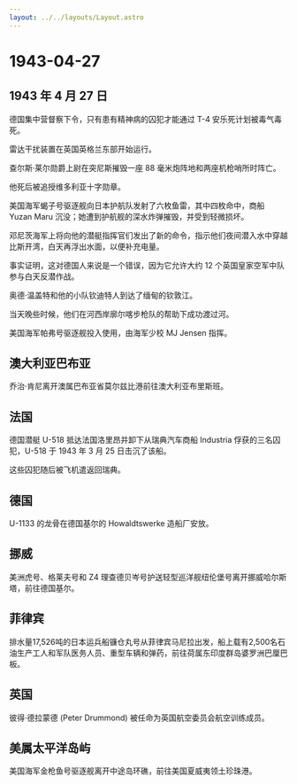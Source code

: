 ```yaml
---
layout: ../../layouts/Layout.astro
---
```


# 1943-04-27

## 1943 年 4 月 27 日

德国集中营督察下令，只有患有精神病的囚犯才能通过 T-4
安乐死计划被毒气毒死。

雷达干扰装置在英国英格兰东部开始运行。

查尔斯·莱尔勋爵上尉在突尼斯摧毁一座 88 毫米炮阵地和两座机枪哨所时阵亡。

他死后被追授维多利亚十字勋章。

美国海军蝎子号驱逐舰向日本护航队发射了六枚鱼雷，其中四枚命中，商船 Yuzan
Maru 沉没；她遭到护航舰的深水炸弹摧毁，并受到轻微损坏。

邓尼茨海军上将向他的潜艇指挥官们发出了新的命令，指示他们夜间潜入水中穿越比斯开湾，白天再浮出水面，以便补充电量。

事实证明，这对德国人来说是一个错误，因为它允许大约 12
个英国皇家空军中队参与白天反潜作战。

奥德·温盖特和他的小队钦迪特人到达了缅甸的钦敦江。

当天晚些时候，他们在河西岸廓尔喀步枪队的帮助下成功渡过河。

美国海军帕弗号驱逐舰投入使用，由海军少校 MJ Jensen 指挥。

## 澳大利亚巴布亚

乔治·肯尼离开澳属巴布亚省莫尔兹比港前往澳大利亚布里斯班。

## 法国

德国潜艇 U-518 抵达法国洛里昂并卸下从瑞典汽车商船 Industria
俘获的三名囚犯，U-518 于 1943 年 3 月 25 日击沉了该船。

这些囚犯随后被飞机遣返回瑞典。

## 德国

U-1133 的龙骨在德国基尔的 Howaldtswerke 造船厂安放。

## 挪威

美洲虎号、格莱夫号和 Z4
理查德贝岑号护送轻型巡洋舰纽伦堡号离开挪威哈尔斯塔，前往德国基尔。

## 菲律宾

排水量17,526吨的日本运兵船镰仓丸号从菲律宾马尼拉出发，船上载有2,500名石油生产工人和军队医务人员、重型车辆和弹药，前往荷属东印度群岛婆罗洲巴厘巴板。

## 英国

彼得·德拉蒙德 (Peter Drummond) 被任命为英国航空委员会航空训练成员。

## 美属太平洋岛屿

美国海军金枪鱼号驱逐舰离开中途岛环礁，前往美国夏威夷领土珍珠港。